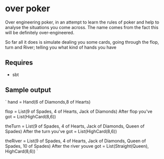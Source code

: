 # over poker

Over engineering poker, in an attempt to learn the rules of poker and help to analyse the situations you come across. The name comes from the fact this will be definitely over-engineered.

So far all it does is simulate dealing you some cards, going through the flop, turn and River; telling you what kind of hands you have

## Requires

- sbt

## Sample output

`
hand = Hand(6 of Diamonds,8 of Hearts)

flop = List(9 of Spades, 4 of Hearts, Jack of Diamonds)
After flop you've got = List(HighCard(8,6))

theTurn = List(9 of Spades, 4 of Hearts, Jack of Diamonds, Queen of Spades)
After the turn you've got = List(HighCard(8,6))

theRiver = List(9 of Spades, 4 of Hearts, Jack of Diamonds, Queen of Spades, 10 of Spades)
After the river youve got = List(Straight(Queen), HighCard(8,6))
`